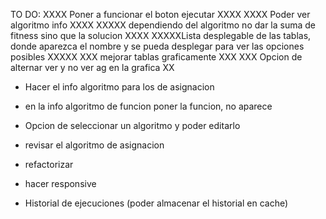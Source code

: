 TO DO:
XXXX Poner a funcionar el boton ejecutar XXXX
XXXX Poder ver algoritmo info XXXX
XXXXX dependiendo del algoritmo no dar la suma de fitness sino que la solucion XXXX
XXXXXLista desplegable de las tablas, donde aparezca el nombre y se pueda desplegar para ver las opciones posibles XXXXX
XXX mejorar tablas graficamente XXX
XXX Opcion de alternar ver y no ver ag en la grafica XX



- Hacer el info algoritmo para los de asignacion
- en la info algoritmo de funcion poner la funcion, no aparece


- Opcion de seleccionar un algoritmo y poder editarlo
- revisar el algoritmo de asignacion
- refactorizar
- hacer responsive
- Historial de ejecuciones (poder almacenar el historial en cache)
